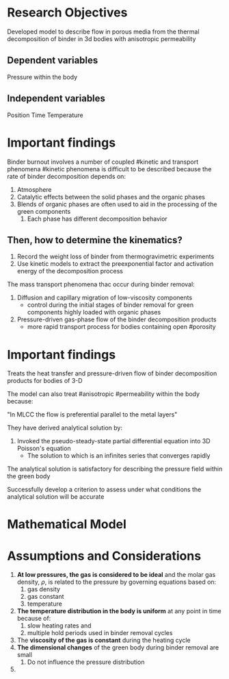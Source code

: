 # Research Objectives
Developed model to describe flow in porous media from the thermal decomposition of binder in 3d bodies with anisotropic permeability

## Dependent variables
Pressure within the body

## Independent variables
Position
Time
Temperature

# Important findings
Binder burnout involves a number of coupled #kinetic and transport phenomena
#kinetic phenomena is difficult to be described because the rate of binder decomposition depends on:
1. Atmosphere
2. Catalytic effects between the solid phases and the organic phases
3. Blends of organic phases are often used to aid in the processing of the green components
	1. Each phase has different decomposition behavior

## Then, how to determine the kinematics?
1. Record the weight loss of binder from thermogravimetric experiments
2. Use kinetic models to extract the preexponential factor and activation energy of the decomposition process

The mass transport phenomena thac occur during binder removal:
1. Diffusion and capillary migration of low-viscosity components
	- control during the initial stages of binder removal for green components highly loaded with organic phases
2. Pressure-driven gas-phase flow of the binder decomposition products
	- more rapid transport process for bodies containing open #porosity

# Important findings
Treats the heat transfer and pressure-driven flow of binder decomposition products for bodies of 3-D

The model can also treat #anisotropic #permeability within the body because:

"In MLCC the flow is preferential parallel to the metal layers"

They have derived analytical solution by:
1. Invoked the pseudo-steady-state partial differential equation into 3D Poisson's equation
	- The solution to which is an infinites series that converges rapidly

The analytical solution is satisfactory for describing the pressure field within the green body 

Successfully develop a criterion to assess under what conditions the analytical solution will be accurate

# Mathematical Model

# Assumptions and Considerations
1. **At low pressures, the gas is considered to be ideal** and the molar gas density, $\rho$, is related to the pressure by governing equations based on:
	1. gas density
	2. gas constant
	3. temperature
2. **The temperature distribution in the body is uniform** at any point in time because of:
	1.  slow heating rates and 
	2.  multiple hold periods used in binder removal cycles
3.  The **viscosity of the gas is constant** during the heating cycle
4.  **The dimensional changes** of the green body during binder removal are small
	1.   Do not influence the pressure distribution
5.   


